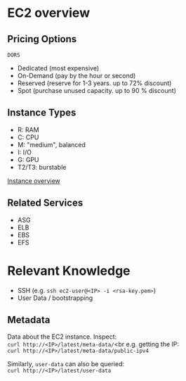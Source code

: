 # EC2 overview

## Pricing Options

`DORS`
- Dedicated (most expensive)
- On-Demand (pay by the hour or second)
- Reserved (reserve for 1-3 years. up to 72% discount)
- Spot (purchase unused capacity. up to 90 % discount)

## Instance Types

- R: RAM
- C: CPU
- M: "medium", balanced
- I: I/O
- G: GPU
- T2/T3: burstable

[Instance overview](https://www.ec2instances.info)

## Related Services

- ASG
- ELB
- EBS
- EFS

# Relevant Knowledge

- SSH (e.g. `ssh ec2-user@<IP> -i <rsa-key.pem>`)
- User Data / bootstrapping

## Metadata

Data about the EC2 instance. Inspect:<br>
`curl http://<IP>/latest/meta-data/`<br
e.g. getting the IP:<br>
`curl http://<IP>/latest/meta-data/public-ipv4`

Similarly, `user-data` can also be queried:<br>
`curl http://<IP>/latest/user-data`
